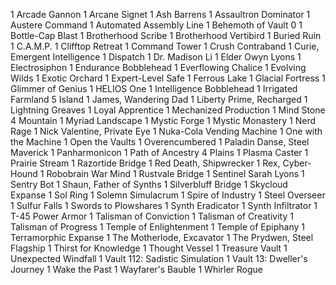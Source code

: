 1 Arcade Gannon
1 Arcane Signet
1 Ash Barrens
1 Assaultron Dominator
1 Austere Command
1 Automated Assembly Line
1 Behemoth of Vault 0
1 Bottle-Cap Blast
1 Brotherhood Scribe
1 Brotherhood Vertibird
1 Buried Ruin
1 C.A.M.P.
1 Clifftop Retreat
1 Command Tower
1 Crush Contraband
1 Curie, Emergent Intelligence
1 Dispatch
1 Dr. Madison Li
1 Elder Owyn Lyons
1 Electrosiphon
1 Endurance Bobblehead
1 Everflowing Chalice
1 Evolving Wilds
1 Exotic Orchard
1 Expert-Level Safe
1 Ferrous Lake
1 Glacial Fortress
1 Glimmer of Genius
1 HELIOS One
1 Intelligence Bobblehead
1 Irrigated Farmland
5 Island
1 James, Wandering Dad
1 Liberty Prime, Recharged
1 Lightning Greaves
1 Loyal Apprentice
1 Mechanized Production
1 Mind Stone
4 Mountain
1 Myriad Landscape
1 Mystic Forge
1 Mystic Monastery
1 Nerd Rage
1 Nick Valentine, Private Eye
1 Nuka-Cola Vending Machine
1 One with the Machine
1 Open the Vaults
1 Overencumbered
1 Paladin Danse, Steel Maverick
1 Panharmonicon
1 Path of Ancestry
4 Plains
1 Plasma Caster
1 Prairie Stream
1 Razortide Bridge
1 Red Death, Shipwrecker
1 Rex, Cyber-Hound
1 Robobrain War Mind
1 Rustvale Bridge
1 Sentinel Sarah Lyons
1 Sentry Bot
1 Shaun, Father of Synths
1 Silverbluff Bridge
1 Skycloud Expanse
1 Sol Ring
1 Solemn Simulacrum
1 Spire of Industry
1 Steel Overseer
1 Sulfur Falls
1 Swords to Plowshares
1 Synth Eradicator
1 Synth Infiltrator
1 T-45 Power Armor
1 Talisman of Conviction
1 Talisman of Creativity
1 Talisman of Progress
1 Temple of Enlightenment
1 Temple of Epiphany
1 Terramorphic Expanse
1 The Motherlode, Excavator
1 The Prydwen, Steel Flagship
1 Thirst for Knowledge
1 Thought Vessel
1 Treasure Vault
1 Unexpected Windfall
1 Vault 112: Sadistic Simulation
1 Vault 13: Dweller's Journey
1 Wake the Past
1 Wayfarer's Bauble
1 Whirler Rogue